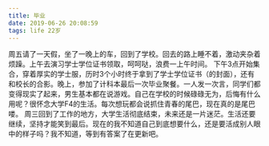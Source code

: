 ```yaml
---
title: 毕业
date: 2019-06-26 20:08:59
tags: life 22岁
---
```


周五请了一天假，坐了一晚上的车，回到了学校。回去的路上睡不着，激动夹杂着烦躁。上午去演习学士学位证书领取，呵呵哒，浪费一上午时间。
下午3点开始集合，穿着厚实的学士服，历时3个小时终于拿到了学士学位证书（的封面），还有和校长的合影。晚上，参加了计科本最后一次毕业聚餐。一人发一次言，同学们都变得现实了起来，男生基本都在说游戏。自己在学校的时候碌碌无为，后悔有什么用呢？很怀念大学F4的生活。每次想玩都会说抓住青春的尾巴，现在真的是尾巴喽。
周三回到了工作的地方，大学生活彻底结束，未来还是一片迷茫。生活还要继续，坚持才能笑到最后。现在的我不知道自己到底想要什么，还是要活成别人眼中的样子吗？我不知道，等到有答案了在更新吧。